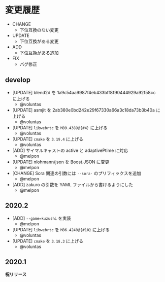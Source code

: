 # 変更履歴

- CHANGE
    - 下位互換のない変更
- UPDATE
    - 下位互換がある変更
- ADD
    - 下位互換がある追加
- FIX
    - バグ修正

## develop

- [UPDATE] blend2d を 1a9c54aa9987f4eb433bff8f90444929a92f58cc に上げる
    - @voluntas
- [UPDATE] asmjit を 2ab380e0bd242e29f67330a66a3c18da73b3b40a に上げる
    - @voluntas
- [UPDATE] `libwebrtc` を `M89.4389@{#4}` に上げる
    - @voluntas
- [UPDATE] `cmake` を `3.19.4` に上げる
    - @voluntas
- [ADD] サイマルキャストの active と adaptivePtime に対応
    - @melpon
- [UPDATE] nlohmann/json を Boost.JSON に変更
    - @melpon
- [CHANGE] Sora 関連の引数には `--sora-` のプリフィックスを追加
    - @melpon
- [ADD] zakuro の引数を YAML ファイルから書けるようにした
    - @melpon

## 2020.2

- [ADD] `--game=kuzushi` を実装
    - @melpon
- [UPDATE] `libwebrtc` を `M86.4240@{#10}` に上げる
    - @voluntas
- [UPDATE] `cmake` を `3.18.3` に上げる
    - @voluntas

## 2020.1

**祝リリース**

